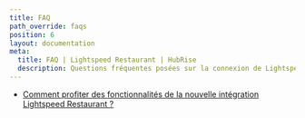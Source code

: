 ```yaml
---
title: FAQ
path_override: faqs
position: 6
layout: documentation
meta:
  title: FAQ | Lightspeed Restaurant | HubRise
  description: Questions fréquentes posées sur la connexion de Lightspeed Restaurant à HubRise. Connectez vos applications à HubRise avec facilité et synchronisez vos données.
---
```


- [Comment profiter des fonctionnalités de la nouvelle intégration Lightspeed Restaurant ?](/apps/lightspeed-restaurant/faqs/mettre-a-jour-lightspeed-restaurant-bridge)
